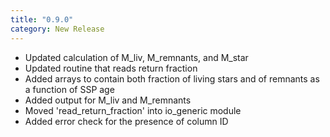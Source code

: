 ```yaml
---
title: "0.9.0"
category: New Release
---
```

- Updated calculation of M_liv, M_remnants, and M_star
- Updated routine that reads return fraction
- Added arrays to contain both fraction of living stars and of remnants as a function of SSP age
- Added output for M_liv and M_remnants
- Moved 'read_return_fraction' into io_generic module
- Added error check for the presence of column ID
